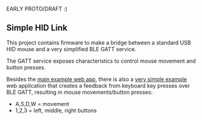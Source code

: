 EARLY PROTO/DRAFT :)

## Simple HID Link

This project contains firmware to make a bridge between a standard USB HID mouse and
a very simplified BLE GATT service.

The GATT service exposes characteristics to control mouse movement and button presses.

Besides the [main example web app](https://larsgk.github.io/bt-usb-hid/index.html), there is also a [very simple example](https://larsgk.github.io/bt-usb-hid/testkb.html) web application that creates a feedback from keyboard key presses over BLE GATT, resulting in mouse movements/button presses:

* A,S,D,W = movement
* 1,2,3 = left, middle, right buttons
